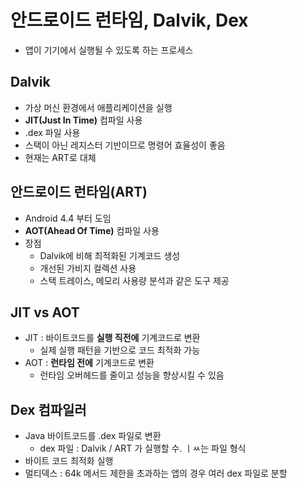 # 안드로이드 런타임, Dalvik, Dex
- 앱이 기기에서 실행될 수 있도록 하는 프로세스
## Dalvik
- 가상 머신 환경에서 애플리케이션을 실행
- **JIT(Just In Time)** 컴파일 사용
- .dex 파일 사용
- 스택이 아닌 레지스터 기반이므로 명령어 효율성이 좋음
- 현재는 ART로 대체
## 안드로이드 런타임(ART)
- Android 4.4 부터 도임
- **AOT(Ahead Of Time)** 컴파일 사용
- 장점
    - Dalvik에 비해 최적화된 기계코드 생성
    - 개선된 가비지 컬렉션 사용
    - 스택 트레이스, 메모리 사용량 분석과 같은 도구 제공
## JIT vs AOT
- JIT : 바이트코드를 **실행 직전에** 기계코드로 변환
    - 실제 실행 패턴을 기반으로 코드 최적화 가능
- AOT : **런타임 전에** 기계코드로 변환
    - 런타임 오버헤드를 줄이고 성능을 향상시킬 수 있음
## Dex 컴파일러
- Java 바이트코드를 .dex 파일로 변환
    - dex 파일 : Dalvik / ART 가 실행할 수. ㅣㅆ는 파일 형식
- 바이트 코드 최적화 실행
- 멀티덱스 : 64k 메서드 제한을 초과하는 앱의 경우 여러 dex 파일로 분할